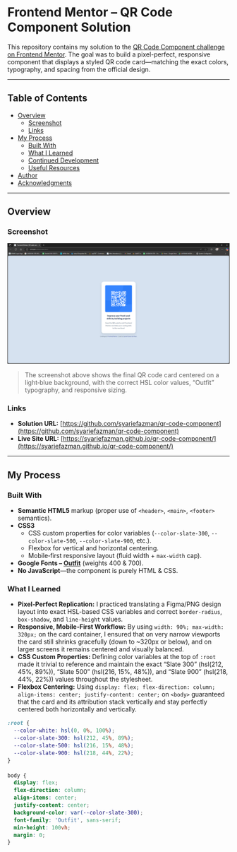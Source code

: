 # Frontend Mentor – QR Code Component Solution

This repository contains my solution to the [QR Code Component challenge on Frontend Mentor](https://www.frontendmentor.io/challenges/qr-code-component-iux_sIO_H). The goal was to build a pixel-perfect, responsive component that displays a styled QR code card—matching the exact colors, typography, and spacing from the official design.

---

## Table of Contents

- [Overview](#overview)  
  - [Screenshot](#screenshot)  
  - [Links](#links)  
- [My Process](#my-process)  
  - [Built With](#built-with)  
  - [What I Learned](#what-i-learned)  
  - [Continued Development](#continued-development)  
  - [Useful Resources](#useful-resources)  
- [Author](#author)  
- [Acknowledgments](#acknowledgments)  

---

## Overview

### Screenshot

![QR Code Component Preview](./screenshot.png)

> The screenshot above shows the final QR code card centered on a light‐blue background, with the correct HSL color values, “Outfit” typography, and responsive sizing.  

### Links

- **Solution URL:** [https://github.com/syariefazman/qr-code-component](https://github.com/syariefazman/qr-code-component)  
- **Live Site URL:** [https://syariefazman.github.io/qr-code-component/](https://syariefazman.github.io/qr-code-component/)  

---

## My Process

### Built With

- **Semantic HTML5** markup (proper use of `<header>`, `<main>`, `<footer>` semantics).  
- **CSS3**  
  - CSS custom properties for color variables (`--color-slate-300`, `--color-slate-500`, `--color-slate-900`, etc.).  
  - Flexbox for vertical and horizontal centering.  
  - Mobile‐first responsive layout (fluid width + `max-width` cap).  
- **Google Fonts – [Outfit](https://fonts.google.com/specimen/Outfit)** (weights 400 & 700).  
- **No JavaScript**—the component is purely HTML & CSS.

### What I Learned

- **Pixel‐Perfect Replication:** I practiced translating a Figma/PNG design layout into exact HSL-based CSS variables and correct `border-radius`, `box-shadow`, and `line-height` values.  
- **Responsive, Mobile-First Workflow:** By using `width: 90%; max-width: 320px;` on the card container, I ensured that on very narrow viewports the card still shrinks gracefully (down to ~320px or below), and on larger screens it remains centered and visually balanced.  
- **CSS Custom Properties:** Defining color variables at the top of `:root` made it trivial to reference and maintain the exact “Slate 300” (hsl(212, 45%, 89%)), “Slate 500” (hsl(216, 15%, 48%)), and “Slate 900” (hsl(218, 44%, 22%)) values throughout the stylesheet.  
- **Flexbox Centering:** Using `display: flex; flex-direction: column; align-items: center; justify-content: center;` on `<body>` guaranteed that the card and its attribution stack vertically and stay perfectly centered both horizontally and vertically.  

```css
:root {
  --color-white: hsl(0, 0%, 100%);
  --color-slate-300: hsl(212, 45%, 89%);
  --color-slate-500: hsl(216, 15%, 48%);
  --color-slate-900: hsl(218, 44%, 22%);
}

body {
  display: flex;
  flex-direction: column;
  align-items: center;
  justify-content: center;
  background-color: var(--color-slate-300);
  font-family: 'Outfit', sans-serif;
  min-height: 100vh;
  margin: 0;
}
